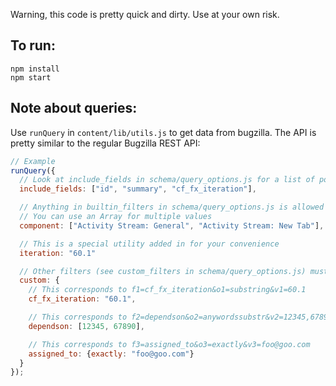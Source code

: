 Warning, this code is pretty quick and dirty. Use at your own risk.

## To run:

```
npm install
npm start
```

## Note about queries:

Use `runQuery` in `content/lib/utils.js` to get data from bugzilla. The API is pretty similar to the regular
Bugzilla REST API:

```js
// Example
runQuery({
  // Look at include_fields in schema/query_options.js for a list of possible options
  include_fields: ["id", "summary", "cf_fx_iteration"],

  // Anything in builtin_filters in schema/query_options.js is allowed at the top level.
  // You can use an Array for multiple values
  component: ["Activity Stream: General", "Activity Stream: New Tab"],

  // This is a special utility added in for your convenience
  iteration: "60.1"

  // Other filters (see custom_filters in schema/query_options.js) must be added to the "custom" field
  custom: {
    // This corresponds to f1=cf_fx_iteration&o1=substring&v1=60.1
    cf_fx_iteration: "60.1",

    // This corresponds to f2=dependson&o2=anywordssubstr&v2=12345,67890
    dependson: [12345, 67890],

    // This corresponds to f3=assigned_to&o3=exactly&v3=foo@goo.com
    assigned_to: {exactly: "foo@goo.com"}
  }
});
